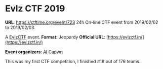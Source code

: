 # Evlz CTF 2019

**URL**: https://ctftime.org/event/723
24h On-line CTF event from 2019/02/02 to 2019/02/03.

A [EvlzCTF](https://ctftime.org/ctf/237)  event.
**Format**: Jeopardy 
**Official URL**:  [https://evlzctf.in/](https://evlzctf.in/)

**Event organizers[](https://ctftime.org/for-organizers/)**:  [Al Capwn](https://ctftime.org/team/68749)

This was my first CTF competition, I finished #18 out of 176 teams.
